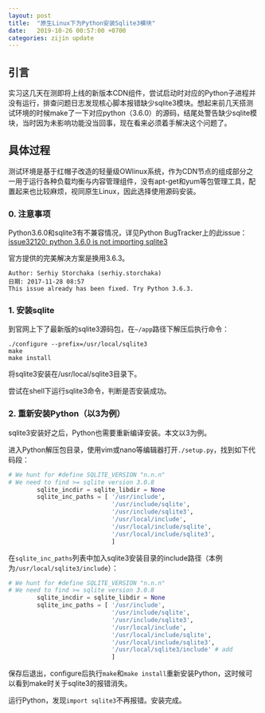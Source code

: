 ```yaml
---
layout: post
title:  "原生Linux下为Python安装Sqlite3模块"
date:   2019-10-26 00:57:00 +0700
categories: zijin update
---
```


## 引言
实习这几天在测即将上线的新版本CDN组件，尝试启动时对应的Python子进程并没有运行，排查问题日志发现核心脚本报错缺少sqlite3模块。想起来前几天搭测试环境的时候make了一下对应python（3.6.0）的源码，结尾处警告缺少sqlite模块，当时因为未影响功能没当回事，现在看来必须着手解决这个问题了。

## 具体过程
测试环境是基于红帽子改造的轻量级OWlinux系统，作为CDN节点的组成部分之一用于运行各种负载均衡与内容管理组件，没有apt-get和yum等包管理工具，配置起来也比较麻烦，视同原生Linux，因此选择使用源码安装。

### 0. 注意事项
Python3.6.0和sqlite3有不兼容情况，详见Python BugTracker上的此issue：[issue32120: python 3.6.0 is not importing sqlite3](https://bugs.python.org/issue32120)

官方提供的完美解决方案是换用3.6.3。
```
Author: Serhiy Storchaka (serhiy.storchaka)
日期: 2017-11-28 08:57
This issue already has been fixed. Try Python 3.6.3.
```

### 1. 安装sqlite
到官网上下了最新版的sqlite3源码包，在`~/app`路径下解压后执行命令：
```shell
./configure --prefix=/usr/local/sqlite3
make
make install
```
将sqlite3安装在/usr/local/sqlite3目录下。

尝试在shell下运行sqlite3命令，判断是否安装成功。

### 2. 重新安装Python（以3为例）

sqlite3安装好之后，Python也需要重新编译安装。本文以3为例。

进入Python解压包目录，使用vim或nano等编辑器打开`./setup.py`，找到如下代码段：
```python
# We hunt for #define SQLITE_VERSION "n.n.n"
# We need to find >= sqlite version 3.0.8
        sqlite_incdir = sqlite_libdir = None
        sqlite_inc_paths = [ '/usr/include',
                             '/usr/include/sqlite',
                             '/usr/include/sqlite3',
                             '/usr/local/include',
                             '/usr/local/include/sqlite',
                             '/usr/local/include/sqlite3',
                             ]
```
在`sqlite_inc_paths`列表中加入sqlite3安装目录的include路径（本例为`/usr/local/sqlite3/include`）：
```python
# We hunt for #define SQLITE_VERSION "n.n.n"
# We need to find >= sqlite version 3.0.8
        sqlite_incdir = sqlite_libdir = None
        sqlite_inc_paths = [ '/usr/include',
                             '/usr/include/sqlite',
                             '/usr/include/sqlite3',
                             '/usr/local/include',
                             '/usr/local/include/sqlite',
                             '/usr/local/include/sqlite3',
                             '/usr/local/sqlite3/include' # add
                             ]
```
保存后退出，configure后执行`make`和`make install`重新安装Python，这时候可以看到make时关于sqlite3的报错消失。

运行Python，发现`import sqlite3`不再报错。安装完成。